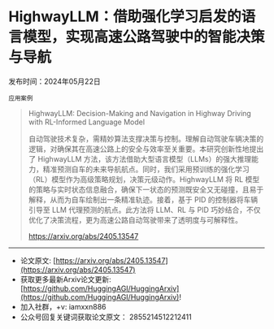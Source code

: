# HighwayLLM：借助强化学习启发的语言模型，实现高速公路驾驶中的智能决策与导航
发布时间：2024年05月22日

`应用案例`
> HighwayLLM: Decision-Making and Navigation in Highway Driving with RL-Informed Language Model
>
> 自动驾驶技术复杂，需精妙算法支撑决策与控制。理解自动驾驶车辆决策的逻辑，对确保其在高速公路上的安全与效率至关重要。本研究创新性地提出了 HighwayLLM 方法，该方法借助大型语言模型（LLMs）的强大推理能力，精准预测自车的未来导航航点。同时，我们采用预训练的强化学习（RL）模型作为高级策略规划，决策元级动作。HighwayLLM 将 RL 模型的策略与实时状态信息融合，确保下一状态的预测既安全又无碰撞，且易于解释，从而为自车绘制出一条精准轨迹。接着，基于 PID 的控制器将车辆引导至 LLM 代理预测的航点。此方法将 LLM、RL 与 PID 巧妙结合，不仅优化了决策流程，更为高速公路自动驾驶带来了透明度与可解释性。
>
> https://arxiv.org/abs/2405.13547


<hr />

- 论文原文: [https://arxiv.org/abs/2405.13547](https://arxiv.org/abs/2405.13547)
- 获取更多最新Arxiv论文更新: [https://github.com/HuggingAGI/HuggingArxiv](https://github.com/HuggingAGI/HuggingArxiv)!
- 加入社群，+v: iamxxn886
- 公众号回复关键词获取论文原文： 2855214512212411